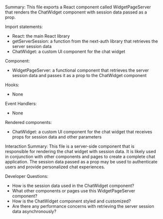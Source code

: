 Summary:
This file exports a React component called WidgetPageServer that renders the ChatWidget component with session data passed as a prop.

Import statements:
- React: the main React library
- getServerSession: a function from the next-auth library that retrieves the server session data
- ChatWidget: a custom UI component for the chat widget

Component:
- WidgetPageServer: a functional component that retrieves the server session data and passes it as a prop to the ChatWidget component

Hooks:
- None

Event Handlers:
- None

Rendered components:
- ChatWidget: a custom UI component for the chat widget that receives props for session data and other parameters

Interaction Summary:
This file is a server-side component that is responsible for rendering the chat widget with session data. It is likely used in conjunction with other components and pages to create a complete chat application. The session data passed as a prop may be used to authenticate users and provide personalized chat experiences.

Developer Questions:
- How is the session data used in the ChatWidget component?
- What other components or pages use this WidgetPageServer component?
- How is the ChatWidget component styled and customized?
- Are there any performance concerns with retrieving the server session data asynchronously?